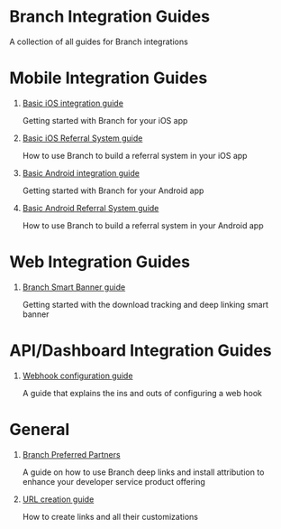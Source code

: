 Branch Integration Guides
=========================

A collection of all guides for Branch integrations

# Mobile Integration Guides

1. [Basic iOS integration guide](https://github.com/BranchMetrics/Branch-Integration-Guides/blob/master/ios_quickstart.md)

    Getting started with Branch for your iOS app

1. [Basic iOS Referral System guide](https://github.com/BranchMetrics/Branch-Integration-Guides/blob/master/ios-referral-guide.md)

    How to use Branch to build a referral system in your iOS app
    
1. [Basic Android integration guide](https://github.com/BranchMetrics/Branch-Integration-Guides/blob/master/android-quick-start.md)

    Getting started with Branch for your Android app

1. [Basic Android Referral System guide](https://github.com/BranchMetrics/Branch-Integration-Guides/blob/master/android-referral-guide.md)

    How to use Branch to build a referral system in your Android app

# Web Integration Guides

1. [Branch Smart Banner guide](https://github.com/BranchMetrics/Branch-Integration-Guides/blob/master/smart-banner-guide.md)

    Getting started with the download tracking and deep linking smart banner

# API/Dashboard Integration Guides

1. [Webhook configuration guide](https://github.com/BranchMetrics/Branch-Integration-Guides/blob/master/webhook-guide.md)

    A guide that explains the ins and outs of configuring a web hook

# General 

1. [Branch Preferred Partners](https://github.com/BranchMetrics/Branch-Integration-Guides/blob/master/bpp-guide.md)

    A guide on how to use Branch deep links and install attribution to enhance your developer service product offering

1. [URL creation guide](https://github.com/BranchMetrics/Branch-Integration-Guides/blob/master/url-creation-guide.md)

    How to create links and all their customizations
